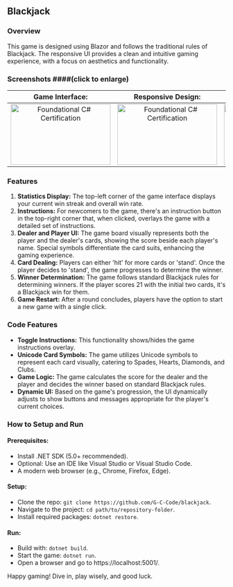 ## Blackjack

### Overview
This game is designed using Blazor and follows the traditional rules of Blackjack. The responsive UI provides a clean and intuitive gaming experience, with a focus on aesthetics and functionality.

### Screenshots ####(click to enlarge)
| **Game Interface:** | **Responsive Design:** | **Instructions Overlay:** | **Statistics Display:** |
|:-------------------------:|:-------------------------:|:-------------------------:|:-------------------------:|
| <a target="_blank" rel="noreferrer"> <img src="https://github.com/G-C-Code/blackjack/blob/main/wwwroot/images/screenshots/Screenshot0.png" alt="Foundational C# Certification" width="230" height="140"/> | <a target="_blank" rel="noreferrer"> <img src="https://github.com/G-C-Code/blackjack/blob/main/wwwroot/images/screenshots/Screenshot1.png" alt="Foundational C# Certification" width="230" height="140"/> | <a target="_blank" rel="noreferrer"> <img src="https://github.com/G-C-Code/blackjack/blob/main/wwwroot/images/screenshots/Screenshot2.png" alt="Foundational C# Certification" width="230" height="140"/> | <a target="_blank" rel="noreferrer"> <img src="https://github.com/G-C-Code/blackjack/blob/main/wwwroot/images/screenshots/Screenshot3.png" alt="Foundational C# Certification" width="230" height="140"/> |

### Features
1. **Statistics Display:** The top-left corner of the game interface displays your current win streak and overall win rate.
2. **Instructions:** For newcomers to the game, there's an instruction button in the top-right corner that, when clicked, overlays the game with a detailed set of instructions.
3. **Dealer and Player UI:** The game board visually represents both the player and the dealer's cards, showing the score beside each player's name. Special symbols differentiate the card suits, enhancing the gaming experience.
4. **Card Dealing:** Players can either 'hit' for more cards or 'stand'. Once the player decides to 'stand', the game progresses to determine the winner.
5. **Winner Determination:** The game follows standard Blackjack rules for determining winners. If the player scores 21 with the initial two cards, it's a Blackjack win for them.
6. **Game Restart:** After a round concludes, players have the option to start a new game with a single click.

### Code Features
- **Toggle Instructions:** This functionality shows/hides the game instructions overlay.
- **Unicode Card Symbols:** The game utilizes Unicode symbols to represent each card visually, catering to Spades, Hearts, Diamonds, and Clubs.
- **Game Logic:** The game calculates the score for the dealer and the player and decides the winner based on standard Blackjack rules.
- **Dynamic UI:** Based on the game's progression, the UI dynamically adjusts to show buttons and messages appropriate for the player's current choices.

### How to Setup and Run
#### Prerequisites:
- Install .NET SDK (5.0+ recommended).
- Optional: Use an IDE like Visual Studio or Visual Studio Code.
- A modern web browser (e.g., Chrome, Firefox, Edge).

#### Setup:
- Clone the repo: `git clone https://github.com/G-C-Code/blackjack`.
- Navigate to the project: `cd path/to/repository-folder`.
- Install required packages: `dotnet restore`.

#### Run:
- Build with: `dotnet build`.
- Start the game: `dotnet run`.
- Open a browser and go to https://localhost:5001/.

Happy gaming! Dive in, play wisely, and good luck.
